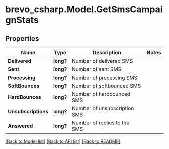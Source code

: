 # brevo_csharp.Model.GetSmsCampaignStats
## Properties

Name | Type | Description | Notes
------------ | ------------- | ------------- | -------------
**Delivered** | **long?** | Number of delivered SMS | 
**Sent** | **long?** | Number of sent SMS | 
**Processing** | **long?** | Number of processing SMS | 
**SoftBounces** | **long?** | Number of softbounced SMS | 
**HardBounces** | **long?** | Number of hardbounced SMS | 
**Unsubscriptions** | **long?** | Number of unsubscription SMS | 
**Answered** | **long?** | Number of replies to the SMS | 

[[Back to Model list]](../README.md#documentation-for-models) [[Back to API list]](../README.md#documentation-for-api-endpoints) [[Back to README]](../README.md)

